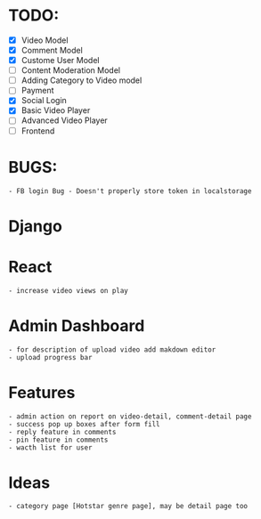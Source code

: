 # TODO:
* [x] Video Model
* [x] Comment Model
* [x] Custome User Model
* [ ] Content Moderation Model 
* [ ] Adding Category to Video model
* [ ] Payment
* [x] Social Login
* [x] Basic Video Player
* [ ] Advanced Video Player
* [ ] Frontend

# BUGS:
	- FB login Bug - Doesn't properly store token in localstorage

# Django

# React
    - increase video views on play

# Admin Dashboard
    - for description of upload video add makdown editor 
    - upload progress bar 


# Features 
    - admin action on report on video-detail, comment-detail page
    - success pop up boxes after form fill
    - reply feature in comments
    - pin feature in comments 
    - wacth list for user   

# Ideas 
    - category page [Hotstar genre page], may be detail page too